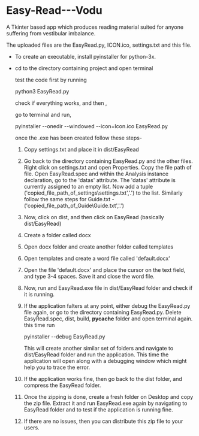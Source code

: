 # Easy-Read---Vodu
A Tkinter based app which produces reading material suited for anyone suffering from vestibular imbalance.

The uploaded files are the EasyRead.py, ICON.ico, settings.txt and this file.

- To create an executable, install pyinstaller for python-3x.

- cd to the directory containing project and open terminal

  test the code first by running 
  
  python3 EasyRead.py
 
  
  check if everything works, and then ,

  go to terminal and run,

  pyinstaller --onedir --windowed --icon=Icon.ico EasyRead.py

  once the .exe has been created follow these steps-

  1) Copy settings.txt and place it in dist/EasyRead

  2) Go back to the directory containing EasyRead.py and the other files.
     Right click on settings.txt and open Properties. Copy the file path of
     file. Open EasyRead.spec and within the Analysis instance declaration,
     go to the 'datas' attribute. The 'datas' attribute is currently assigned to
     an empty list. Now add a tuple ('copied_file_path_of_settings\settings.txt','.') to the list. Similarly follow the same steps for      Guide.txt -('copied_file_path_of_Guide\Guide.txt','.')
	
  3) Now, click on dist, and then click on EasyRead (basically dist/EasyRead)
  
  4) Create a folder called docx

  5) Open docx folder and create another folder called templates
  
  6) Open templates and create a word file called 'default.docx'

  7) Open the file 'default.docx' and place the cursor on the text field,
     and type  3-4 spaces. Save it and close the word file.

  8) Now, run and EasyRead.exe file in dist/EasyRead folder and check if it is      running.
  9) If the application falters at any point, either debug the EasyRead.py file        again, or go to the directory containing EasyRead.py. Delete EasyRead.spec,
     dist, build, __pycache__ folder and open terminal again.
     this time run 
     
     pyinstaller --debug EasyRead.py 

     This will create another similar set of folders and navigate to      dist/EasyRead folder and run the application. This time the application
     will open along with a debugging window which might help you to trace the
     error.
  10) If the application works fine, then go back to the dist folder, and compress the EasyRead folder.
  11) Once the zipping is done, create a fresh folder on Desktop and copy the zip file. Extract it and run EasyRead.exe again by navigating to EasyRead folder and to test if the application is running fine.
  12) If there are no issues, then you can distribute this zip file to your users.
      	
  
